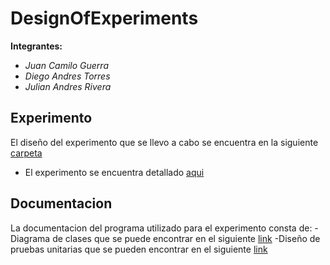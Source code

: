 # DesignOfExperiments

**Integrantes:**
- *Juan Camilo Guerra*
- *Diego Andres Torres*
- *Julian Andres Rivera*

## Experimento
El diseño del experimento que se llevo a cabo se encuentra en la siguiente [carpeta](https://drive.google.com/drive/folders/1e8gsvU43NtVyopJjxQjiT4tY5YnMOIeS?usp=sharing)
- El experimento se encuentra detallado [aqui](https://docs.google.com/document/d/1GCgKb2iLjR0MO08nL2vCyqe0pUbPfFZJD-R5JV9UPHE/edit?usp=sharing)

## Documentacion
La documentacion del programa utilizado para el experimento consta de:
-Diagrama de clases que se puede encontrar en el siguiente [link](https://online.visual-paradigm.com/share.jsp?id=313236373537362d31)
-Diseño de pruebas unitarias que se pueden encontrar en el siguiente [link]()
